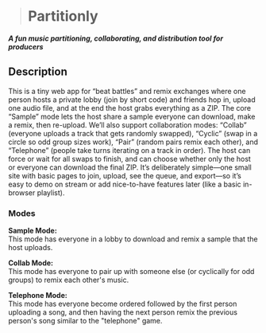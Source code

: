 > # Partitionly

***A fun music partitioning, collaborating, and distribution tool for producers***

## Description
This is a tiny web app for “beat battles” and remix exchanges where one person hosts a private lobby (join by short code) and friends hop in, upload one audio file, and at the end the host grabs everything as a ZIP. The core “Sample” mode lets the host share a sample everyone can download, make a remix, then re-upload. We’ll also support collaboration modes: “Collab” (everyone uploads a track that gets randomly swapped), “Cyclic” (swap in a circle so odd group sizes work), “Pair” (random pairs remix each other), and “Telephone” (people take turns iterating on a track in order). The host can force or wait for all swaps to finish, and can choose whether only the host or everyone can download the final ZIP. It’s deliberately simple—one small site with basic pages to join, upload, see the queue, and export—so it’s easy to demo on stream or add nice-to-have features later (like a basic in-browser playlist).

### Modes
**Sample Mode:**
<br>
This mode has everyone in a lobby to download and remix a sample that the host uploads.

**Collab Mode:**
<br>
This mode has everyone to pair up with someone else (or cyclically for odd groups) to remix each other's music.

**Telephone Mode:**
<br>
This mode has everyone become ordered followed by the first person uploading a song, and then having the next person remix
the previous person's song similar to the "telephone" game.